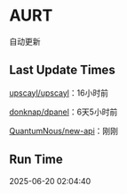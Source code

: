 # AURT

自动更新


## Last Update Times

[upscayl/upscayl](https://github.com/upscayl/upscayl)：16小时前

[donknap/dpanel](https://github.com/donknap/dpanel)：6天5小时前

[QuantumNous/new-api](https://github.com/QuantumNous/new-api)：刚刚


## Run Time
2025-06-20 02:04:40
